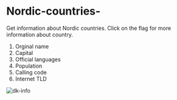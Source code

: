 # Nordic-countries-
Get information about Nordic countries. 
Click on the flag for more information about country.

1. Orginal name
2. Capital
3. Official languages
4. Population
5. Calling code
6. Internet TLD


![dk-info](https://user-images.githubusercontent.com/106537238/183043512-f201e7cc-52fb-4748-9032-71ddaff10e6f.PNG)
